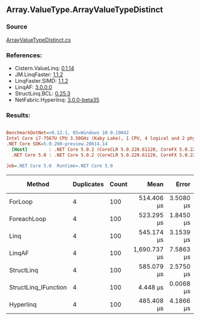 ﻿## Array.ValueType.ArrayValueTypeDistinct

### Source
[ArrayValueTypeDistinct.cs](../LinqBenchmarks/Array/ValueType/ArrayValueTypeDistinct.cs)

### References:
- Cistern.ValueLinq: [0.1.14](https://www.nuget.org/packages/Cistern.ValueLinq/0.1.14)
- JM.LinqFaster: [1.1.2](https://www.nuget.org/packages/JM.LinqFaster/1.1.2)
- LinqFaster.SIMD: [1.1.2](https://www.nuget.org/packages/LinqFaster.SIMD/1.0.3)
- LinqAF: [3.0.0.0](https://www.nuget.org/packages/LinqAF/3.0.0.0)
- StructLinq.BCL: [0.25.3](https://www.nuget.org/packages/StructLinq.BCL/0.25.3)
- NetFabric.Hyperlinq: [3.0.0-beta35](https://www.nuget.org/packages/NetFabric.Hyperlinq/3.0.0-beta35)

### Results:
``` ini

BenchmarkDotNet=v0.12.1, OS=Windows 10.0.19042
Intel Core i7-7567U CPU 3.50GHz (Kaby Lake), 1 CPU, 4 logical and 2 physical cores
.NET Core SDK=5.0.200-preview.20614.14
  [Host]        : .NET Core 5.0.2 (CoreCLR 5.0.220.61120, CoreFX 5.0.220.61120), X64 RyuJIT
  .NET Core 5.0 : .NET Core 5.0.2 (CoreCLR 5.0.220.61120, CoreFX 5.0.220.61120), X64 RyuJIT

Job=.NET Core 5.0  Runtime=.NET Core 5.0  

```
|               Method | Duplicates | Count |         Mean |     Error |    StdDev | Ratio | RatioSD |     Gen 0 | Gen 1 | Gen 2 | Allocated |
|--------------------- |----------- |------ |-------------:|----------:|----------:|------:|--------:|----------:|------:|------:|----------:|
|              ForLoop |          4 |   100 |   514.406 μs | 3.5080 μs | 2.9293 μs | 1.000 |    0.00 | 1095.7031 |     - |     - | 2292184 B |
|          ForeachLoop |          4 |   100 |   523.295 μs | 1.8450 μs | 1.7258 μs | 1.018 |    0.01 | 1095.7031 |     - |     - | 2292184 B |
|                 Linq |          4 |   100 |   545.174 μs | 3.1539 μs | 2.7959 μs | 1.059 |    0.01 | 1092.7734 |     - |     - | 2286672 B |
|               LinqAF |          4 |   100 | 1,690.737 μs | 7.5863 μs | 6.7250 μs | 3.287 |    0.02 | 2187.5000 |     - |     - | 4575073 B |
|           StructLinq |          4 |   100 |   585.079 μs | 2.5750 μs | 2.1503 μs | 1.137 |    0.01 | 1086.9141 |     - |     - | 2273657 B |
| StructLinq_IFunction |          4 |   100 |     4.448 μs | 0.0068 μs | 0.0053 μs | 0.009 |    0.00 |         - |     - |     - |         - |
|            Hyperlinq |          4 |   100 |   485.408 μs | 4.1866 μs | 3.7113 μs | 0.943 |    0.01 | 1045.8984 |     - |     - | 2187585 B |
